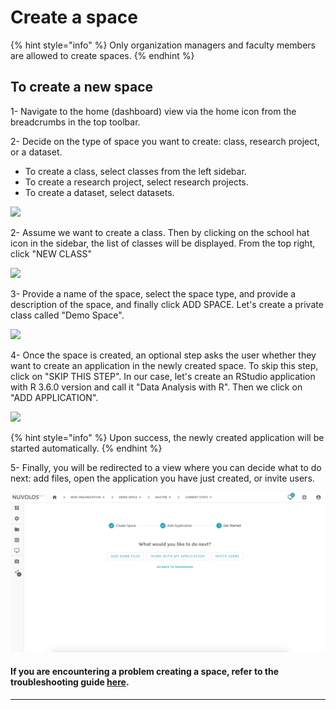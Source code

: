 # Create a space

{% hint style="info" %}
Only organization managers and faculty members are allowed to create spaces.&#x20;
{% endhint %}

## To create a new space

1- Navigate to the home (dashboard) view via the home icon from the breadcrumbs in the top toolbar.

2- Decide on the type of space you want to create: class, research project, or a dataset.

* To create a class, select classes from the left sidebar.
* To create a research project, select research projects.
* To create a dataset, select datasets.

![](broken-reference)

2- Assume we want to create a class. Then by clicking on the school hat icon in the sidebar, the list of classes will be displayed. From the top right, click "NEW CLASS"

![](broken-reference)

3- Provide a name of the space, select the space type, and provide a description of the space, and finally click ADD SPACE. Let's create a private class called  "Demo Space".

![](broken-reference)

4- Once the space is created, an optional step asks the user whether they want to create an application in the newly created space. To skip this step, click on "SKIP THIS STEP". In our case, let's create an RStudio application with R 3.6.0 version and call it "Data Analysis with R".  Then we click on "ADD APPLICATION".

![](broken-reference)

{% hint style="info" %}
Upon success, the newly created application will be started automatically.
{% endhint %}

5- Finally, you will be redirected to a view where you can decide what to do next: add files, open the application you have just created, or invite users.

![](../../.gitbook/assets/screen-shot-2020-03-19-at-11.52.34-am.png)

#### If you are encountering a problem creating a space, refer to the troubleshooting guide [here](../../troubleshooting/authorization-issues/cannot-create-a-space.md).

****

